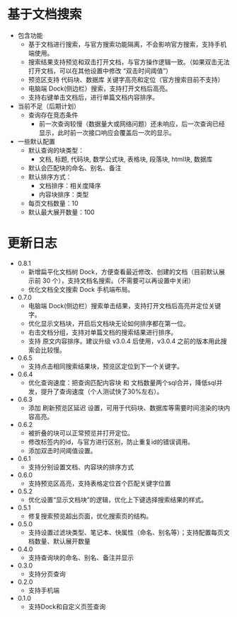 # 基于文档搜索


* 包含功能
  * 基于文档进行搜索，与官方搜索功能隔离，不会影响官方搜索，支持手机端使用。
  * 搜索结果支持预览和双击打开文档，与官方操作逻辑一致。（如果双击无法打开文档，可以在其他设置中修改 “双击时间阈值”）
  * 预览区支持 代码块、数据库 关键字高亮和定位（官方搜索目前不支持）
  * 电脑端 Dock(侧边栏）搜索，支持打开文档后高亮。
  * 支持右键单击文档后，进行单篇文档内容排序。
* 当前不足（后期计划）
  * 查询存在竞态条件
    * 前一次查询较慢（数据量大或网络问题）还未响应，后一次查询已经显示，此时前一次接口响应会覆盖后一次的显示。
* 一些默认配置
  * 默认查询的块类型：
    * 文档, 标题, 代码块, 数学公式块, 表格块, 段落块, html块, 数据库
  * 默认会匹配块的命名、别名、备注
  * 默认排序方式：
    * 文档排序：相关度降序
    * 内容块排序：类型
  * 每页文档数量：10
  * 默认最大展开数量：100

# 更新日志

* 0.8.1
  * 新增扁平化文档树 Dock，方便查看最近修改、创建的文档（目前默认展示前 30 个），支持文档名搜索。（不需要可以再设置中关闭）
  * 优化文档全文搜索 Dock 手机端布局。
* 0.7.0
  * 电脑端 Dock(侧边栏）搜索单击结果，支持打开文档后高亮并定位关键字。
  * 优化显示文档块，开启后文档块无论如何排序都在第一位。
  * 右击文档分组，支持对单篇文档的搜索结果进行排序。
  * 支持 原文内容排序。建议升级 v3.0.4 后使用，v3.0.4 之前的版本用此搜索会比较慢。
* 0.6.5
  * 支持点击相同搜索结果块，预览区定位到下一个关键字。
* 0.6.4
  * 优化查询速度：把查询匹配内容块 和 文档数量两个sql合并，降低sql并发，提升了查询速度（个人测试快了30%左右）。
* 0.6.3
  * 添加 刷新预览区延迟 设置，可用于代码块、数据库等需要时间渲染的块内容高亮。
* 0.6.2
  * 被折叠的块可以正常预览并打开定位。
  * 修改标签内的id，与官方进行区别，防止重复id的错误调用。
  * 添加双击时间阈值设置。
* 0.6.1
  * 支持分别设置文档、内容块的排序方式
* 0.6.0
  * 支持预览区高亮，支持表格定位首个匹配关键字位置
* 0.5.2
  * 优化设置“显示文档块”的逻辑，优化上下键选择搜索结果的样式。
* 0.5.1
  * 修复搜索预览超出页面，优化搜索页的结构。
* 0.5.0
  * 支持设置过滤块类型、笔记本、快属性（命名、别名等）；支持配置每页文档数量、默认展开数量
* 0.4.0
  * 支持查询块的命名、别名、备注并显示
* 0.3.0
  * 支持分页查询
* 0.2.0
  * 支持手机端
* 0.1.0
  * 支持Dock和自定义页签查询